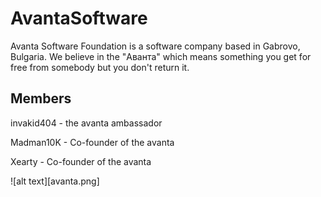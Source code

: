 # AvantaSoftware
Avanta Software Foundation is a software company based in Gabrovo, Bulgaria. We believe in the "Аванта" which means something you get for free from somebody but you don't return it.

## Members 
invakid404 - the avanta ambassador

Madman10K - Co-founder of the avanta

Xearty - Co-founder of the avanta

![alt text][avanta.png]
